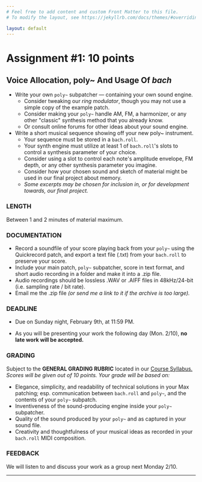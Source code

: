 ```yaml
---
# Feel free to add content and custom Front Matter to this file.
# To modify the layout, see https://jekyllrb.com/docs/themes/#overriding-theme-defaults

layout: default
---
```

# Assignment #1: 10 points
## Voice Allocation, poly~ And Usage Of _bach_

* Write your own `poly~` subpatcher — containing your own sound engine.
	* Consider tweaking our _ring modulator_, though you may not use a simple copy of the example patch.
	* Consider making your `poly~` handle AM, FM, a harmonizer, or any other "classic" synthesis method that you already know.
	* Or consult online forums for other ideas about your sound engine.
* Write a short musical sequence showing off your new poly~ instrument. 
	* Your sequence must be stored in a `bach.roll`.
	* Your synth engine must utilize at least 1 of `bach.roll`'s slots to control a synthesis parameter of your choice.
	* Consider using a slot to control each note's amplitude envelope, FM depth, or any other synthesis parameter you imagine.
	* Consider how your chosen sound and sketch of material might be used in our final project about memory.
	* _Some excerpts may be chosen for inclusion in, or for development towards, our final project._

### LENGTH
Between 1 and 2 minutes of material maximum.

### DOCUMENTATION
* Record a soundfile of your score playing back from your `poly~` using the Quickrecord patch, and export a text file (.txt) from your `bach.roll` to preserve your score.  
* Include your main patch, `poly~` subpatcher, score in text format, and short audio recording in a folder and make it into a .zip file.
* Audio recordings should be lossless .WAV or .AIFF files in 48kHz/24-bit (i.e. sampling rate / bit rate).
* Email me the .zip file _(or send me a link to it if the archive is too large)._

### DEADLINE
* <p class="redish">Due on Sunday night, February 9th, at 11:59 PM.</p>
* As you will be presenting your work the following day (Mon. 2/10), **no late work will be accepted.**

### GRADING
Subject to the **GENERAL GRADING RUBRIC** located in our <a href="/index.html">Course Syllabus.</a>  
_Scores will be given out of 10 points. Your grade will be based on:_
* Elegance, simplicity, and readability of technical solutions in your Max patching; esp. communication between `bach.roll` and `poly~`, and the contents of your `poly~` subpatch.
* Inventiveness of the sound-producing engine inside your `poly~` subpatcher.
* Quality of the sound produced by your `poly~` and as captured in your sound file.
* Creativity and thoughtfulness of your musical ideas as recorded in your `bach.roll` MIDI composition.

### FEEDBACK
We will listen to and discuss your work as a group next Monday 2/10.

* * *